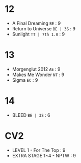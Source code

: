 # 12
- A Final Dreaming `BE` : 9
- Return to Universe `BE | 3S` : 9
- Sunlight `TT | 7th 1.0` : 9
# 13
- Morgenglut 2012 `AE` : 9
- Makes Me Wonder `NT` : 9
- Sigma `EC` : 9
# 14
- BLEED `BE | 3S` : 6
# CV2
- LEVEL 1 - For The Top : 9
- EXTRA STAGE 1~4 - NPTW : 9
